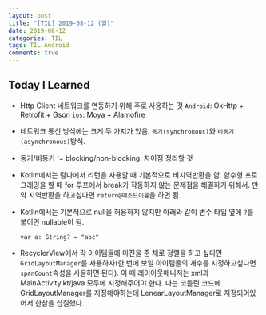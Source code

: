 ```yaml
---
layout: post
title: "[TIL] 2019-08-12 (월)"
date: 2019-08-12
categories: TIL
tags: TIL Android
comments: true
---
```


## Today I Learned
- Http Client 네트워크를 연동하기 위해 주로 사용하는 것
    `Android`: OkHttp + Retrofit + Gson
    `ios`: Moya + Alamofire
- 네트워크 통신 방식에는 크게 두 가지가 있음. `동기(synchronous)`와 `비동기(asynchronous)`방식. 
- 동기/비동기 != blocking/non-blocking. 차이점 정리할 것
- Kotlin에서는 람다에서 리턴을 사용할 때 기본적으로 비지역반환을 함. 함수형 프로그래밍을 할 때 for 루프에서 break가 작동하지 않는 문제점을 해결하기 위해서. 만약 지역반환을 하고싶다면 `return@메소드이름`을 하면 됨.
- Kotlin에서는 기본적으로 null을 허용하지 않지만 아래와 같이 변수 타입 옆에 `?`를 붙이면 nullable이 됨. 

    `var a: String? = "abc"`
    
- RecyclerView에서 각 아이템들에 마진을 준 채로 정렬을 하고 싶다면 `GridLayoutManager`를 사용하자(한 번에 보일 아이템들의 개수를 지정하고싶다면 `spanCount`속성을 사용하면 된다). 이 때 레이아웃매니저는 xml과 MainActivity.kt/java 모두에 지정해주어야 한다. 나는 코틀린 코드에 GridLayoutManager를 지정해야하는데 LenearLayoutManager로 지정되어있어서 한참을 삽질했다. 